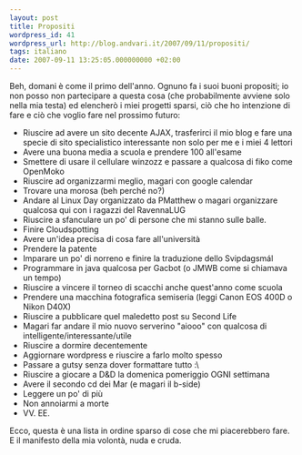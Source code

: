 ```yaml
---
layout: post
title: Propositi
wordpress_id: 41
wordpress_url: http://blog.andvari.it/2007/09/11/propositi/
tags: italiano
date: 2007-09-11 13:25:05.000000000 +02:00
---
```

Beh, domani è come il primo dell'anno. Ognuno fa i suoi buoni propositi; io non posso non partecipare a questa cosa (che probabilmente avviene solo nella mia testa) ed elencherò i miei progetti sparsi, ciò che ho intenzione di fare e ciò che voglio fare nel prossimo futuro:

* Riuscire ad avere un sito decente AJAX, trasferirci il mio blog e fare una specie di sito specialistico interessante non solo per me e i miei 4 lettori
* Avere una buona media a scuola e prendere 100 all'esame
* Smettere di usare il cellulare winzozz e passare a qualcosa di fiko come OpenMoko
* Riuscire ad organizzarmi meglio, magari con google calendar
* Trovare una morosa (beh perché no?)
* Andare al Linux Day organizzato da PMatthew o magari organizzare qualcosa qui con i ragazzi del RavennaLUG
* Riuscire a sfanculare un po' di persone che mi stanno sulle balle.
* Finire Cloudspotting
* Avere un'idea precisa di cosa fare all'università
* Prendere la patente
* Imparare un po' di norreno e finire la traduzione dello Svipdagsmál
* Programmare in java qualcosa per Gacbot (o JMWB come si chiamava un tempo)
* Riuscire a vincere il torneo di scacchi anche quest'anno come scuola
* Prendere una macchina fotografica semiseria (leggi Canon EOS 400D o Nikon D40X)
* Riuscire a pubblicare quel maledetto post su Second Life
* Magari far andare il mio nuovo serverino "aiooo" con qualcosa di intelligente/interessante/utile
* Riuscire a dormire decentemente
* Aggiornare wordpress e riuscire a farlo molto spesso
* Passare a gutsy senza dover formattare tutto :\
* Riuscire a giocare a D&amp;D la domenica pomeriggio OGNI settimana
* Avere il secondo cd dei Mar (e magari il b-side)
* Leggere un po' di più
* Non annoiarmi a morte
* VV. EE.

Ecco, questa è una lista in ordine sparso di cose che mi piacerebbero fare. E il manifesto della mia volontà, nuda e cruda.
